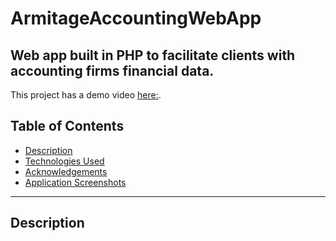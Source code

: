 # ArmitageAccountingWebApp
## Web app built in PHP to facilitate clients with accounting firms financial data.

This project has a demo video [here:](https://www.youtube.com/watch?v=NmUJ9tRbTnQ&feature=youtube).
## Table of Contents

- [Description](#description)
- [Technologies Used](#technologies)
- [Acknowledgements](#acknowledgements)
- [Application Screenshots](#application-screenshots)

---
## Description
